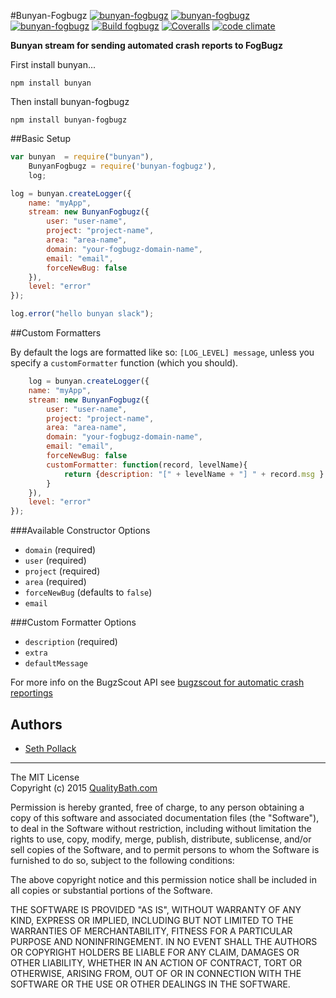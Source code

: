 #Bunyan-Fogbugz
[![bunyan-fogbugz](http://img.shields.io/npm/v/bunyan-fogbugz.svg?style=flat-square)](https://www.npmjs.com/package/bunyan-fogbugz)
[![bunyan-fogbugz](http://img.shields.io/npm/dm/bunyan-fogbugz.svg?style=flat-square)](https://www.npmjs.com/package/bunyan-fogbugz)
[![bunyan-fogbugz](http://img.shields.io/npm/l/bunyan-fogbugz.svg?style=flat-square)](https://www.npmjs.com/package/bunyan-fogbugz)
[![Build fogbugz](https://img.shields.io/travis/qualitybath/bunyan-fogbugz.svg?style=flat-square)](https://travis-ci.org/qualitybath/bunyan-fogbugz)
[![Coveralls](https://img.shields.io/coveralls/qualitybath/bunyan-fogbugz.svg?style=flat-square)](https://coveralls.io/r/qualitybath/bunyan-fogbugz)
[![code climate](https://img.shields.io/codeclimate/github/qualitybath/bunyan-fogbugz.svg?style=flat-square)](https://codeclimate.com/github/qualitybath/bunyan-fogbugz)

**Bunyan stream for sending automated crash reports to FogBugz**


First install bunyan...

```
npm install bunyan
```

Then install bunyan-fogbugz

```
npm install bunyan-fogbugz
```

##Basic Setup

```javascript
var bunyan  = require("bunyan"),
	BunyanFogbugz = require('bunyan-fogbugz'),
	log;

log = bunyan.createLogger({
	name: "myApp",
	stream: new BunyanFogbugz({
		user: "user-name",
		project: "project-name",
		area: "area-name",
		domain: "your-fogbugz-domain-name",
		email: "email",
		forceNewBug: false
	}),
	level: "error"
});

log.error("hello bunyan slack");
```
##Custom Formatters

By default the logs are formatted like so: `[LOG_LEVEL] message`, unless you specify a `customFormatter` function (which you should).

```javascript
	log = bunyan.createLogger({
	name: "myApp",
	stream: new BunyanFogbugz({
		user: "user-name",
		project: "project-name",
		area: "area-name",
		domain: "your-fogbugz-domain-name",
		email: "email",
		forceNewBug: false
		customFormatter: function(record, levelName){
			return {description: "[" + levelName + "] " + record.msg }
		}
	}),
	level: "error"
});
```

###Available Constructor Options
* `domain` (required)
* `user` (required)
* `project` (required)
* `area` (required)
* `forceNewBug` (defaults to `false`)
* `email`


###Custom Formatter Options
* `description` (required)
* `extra`
* `defaultMessage`

For more info on the BugzScout API see [bugzscout for automatic crash reportings](http://help.fogcreek.com/7566/bugzscout-for-automatic-crash-reporting)


## Authors
* [Seth Pollack](https://github.com/sethpollack)

***
The MIT License  
Copyright (c) 2015 [QualityBath.com](https://www.qualitybath.com/)

Permission is hereby granted, free of charge, to any person obtaining a copy of this software and associated documentation files (the "Software"), to deal in the Software without restriction, including without limitation the rights to use, copy, modify, merge, publish, distribute, sublicense, and/or sell copies of the Software, and to permit persons to whom the Software is furnished to do so, subject to the following conditions:

The above copyright notice and this permission notice shall be included in all copies or substantial portions of the Software.

THE SOFTWARE IS PROVIDED "AS IS", WITHOUT WARRANTY OF ANY KIND, EXPRESS OR IMPLIED, INCLUDING BUT NOT LIMITED TO THE WARRANTIES OF MERCHANTABILITY, FITNESS FOR A PARTICULAR PURPOSE AND NONINFRINGEMENT. IN NO EVENT SHALL THE AUTHORS OR COPYRIGHT HOLDERS BE LIABLE FOR ANY CLAIM, DAMAGES OR OTHER LIABILITY, WHETHER IN AN ACTION OF CONTRACT, TORT OR OTHERWISE, ARISING FROM, OUT OF OR IN CONNECTION WITH THE SOFTWARE OR THE USE OR OTHER DEALINGS IN THE SOFTWARE.

